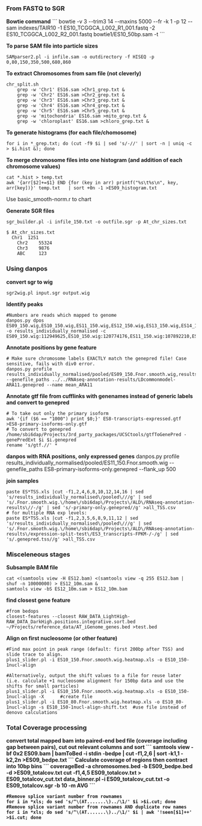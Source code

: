 
<h3>From FASTQ to SGR</h3>
<b>Bowtie command</b>
```
bowtie -v 3 --trim3 14 --maxins 5000 --fr -k 1  -p 12 --sam indexes/TAIR10 -1 ES10_TCGGCA_L002_R1_001.fastq -2 ES10_TCGGCA_L002_R2_001.fastq bowtie1/ES10_50bp.sam -t
```

<b>To parse SAM file into particle sizes</b>
```
SAMparser2.pl -i infile.sam -o outdirectory -f HISEQ -p 0,80,150,350,500,680,860
```

<b>To extract Chromosomes from sam file (not cleverly)</b>
```
chr_split.sh
	grep -w 'Chr1' ES16.sam >Chr1_grep.txt &
	grep -w 'Chr2' ES16.sam >Chr2_grep.txt &
	grep -w 'Chr3' ES16.sam >Chr3_grep.txt &
	grep -w 'Chr4' ES16.sam >Chr4_grep.txt &
	grep -w 'Chr5' ES16.sam >Chr5_grep.txt &
	grep -w 'mitochondria' ES16.sam >mito_grep.txt &
	grep -w 'chloroplast' ES16.sam >chloro_grep.txt &
```
<b>To generate histograms (for each file/chomosome)</b>
```
for i in *_grep.txt; do (cut -f9 $i | sed 's/-//' | sort -n | uniq -c > $i.hist &); done
```
<b>To merge chromosome files into one histogram (and addition of each chromosome values)</b>
```
cat *.hist > temp.txt
awk '{arr[$2]+=$1} END {for (key in arr) printf("%s\t%s\n", key, arr[key])}' temp.txt   | sort +0n -1 >ES09_histogram.txt
```
Use basic_smooth-norm.r to chart

<b>Generate SGR files</b>
```
sgr_builder.pl -i infile_150.txt -o outfile.sgr -p At_chr_sizes.txt

$ At_chr_sizes.txt
  Chr1	1251
	Chr2	55324
	Chr3	9876
	ABC		123
```

<h3>Using danpos</h3>

<b>convert sgr to wig</b>
```
sgr2wig.pl input.sgr output.wig
```
<b>Identify peaks</b>
```
#Numbers are reads which mapped to genome
danpos.py dpos ES09_150.wig,ES10_150.wig,ES11_150.wig,ES12_150.wig,ES13_150.wig,ES14_150.wig,ES15_150.wig,ES16_150.wig -o results_individually_normalised -c ES09_150.wig:112949625,ES10_150.wig:120774176,ES11_150.wig:107892210,ES12_150.wig:48206863,ES13_150.wig:75281419,ES14_150.wig:103625083,ES15_150.wig:95355763,ES16_150.wig:102368487
```
<b>Annotate positions by gene feature</b>
```
# Make sure chromosome labels EXACTLY match the genepred file! Case sensitive, fails with div0 error.
danpos.py profile results_individually_normalised/pooled/ES09_150.Fnor.smooth.wig,results_individually_normalised/pooled/ES10_150.Fnor.smooth.wig,results_individually_normalised/pooled/ES11_150.Fnor.smooth.wig,results_individually_normalised/pooled/ES12_150.Fnor.smooth.wig,results_individually_normalised/pooled/ES13_150.Fnor.smooth.wig,results_individually_normalised/pooled/ES14_150.Fnor.smooth.wig,results_individually_normalised/pooled/ES15_150.Fnor.smooth.wig,results_individually_normalised/pooled/ES16_150.Fnor.smooth.wig --genefile_paths ../../RNAseq-annotation-results/LDcommonmodel-ARA11.genepred --name mean_ARA11
```
<b>Annotate gtf file from cufflinks with genenames instead of generic labels and convert to genepred</b>
```
# To take out only the primary isoform
awk '{if ($6 == "1000") print $0;}' ES8-transcripts-expressed.gtf >ES8-primary-isoforms-only.gtf
# To convert to genepred
/home/sbi6dap/Projects/3rd_party_packages/UCSCtools/gtfToGenePred -genePredExt $i $i.genepred
rename 's/gtf.//' *
```
<b>danpos with RNA positions, only expressed genes</b>
danpos.py profile results_individually_normalised/pooled/ES11_150.Fnor.smooth.wig --genefile_paths ES8-primary-isoforms-only.genepred --flank_up 500

<b>join samples</b>
```
paste ES*TSS.xls |cut -f1,2,4,6,8,10,12,14,16 | sed 's/results_individually_normalised\/pooled\///g' | sed 's/.Fnor.smooth.wig.\/home\/sbi6dap\/Projects\/ALD\/RNAseq-annotation-results\//-/g' | sed 's/-primary-only.genepred//g' >all_TSS.csv
# for multiple RNA exp levels:
paste ES*TSS.xls |cut -f1,2,3,5,6,8,9,11,12 | sed 's/results_individually_normalised\/pooled\///g' | sed 's/.Fnor.smooth.wig.\/home\/sbi6dap\/Projects\/ALD\/RNAseq-annotation-results\/expression-split-test\/ES3_transcripts-FPKM-/-/g' | sed 's/.genepred.tss//g' >all_TSS.csv
```

<h3>Misceleneous stages</h3>

<b>Subsample BAM file</b>
```
cat <(samtools view -H ES12.bam) <(samtools view -q 255 ES12.bam | shuf -n 10000000) > ES12_10m.sam &
samtools view -bS ES12_10m.sam > ES12_10m.bam
```
<b>find closest gene feature</b>
```
#from bedops
closest-features --closest RAW_DATA_LightHigh-RAW_DATA_DarkHigh.positions.integrative.sort.bed ~/Projects/reference_data/AT_iGenome_genes.bed >test.bed
```
<b>Align on first nucleosome (or other feature)</b>
```
#Find max point in peak range (default: first 200bp after TSS) and slide trace to align.
plus1_slider.pl -i ES10_150.Fnor.smooth.wig.heatmap.xls -o ES10_150-1nucl-align

#Alternatively, output the shift values to a file for reuse later (i.e. calculate +1 nucleosome alignment for 150bp data and use the shifts for small particles)
plus1_slider.pl -i ES10_150.Fnor.smooth.wig.heatmap.xls -o ES10_150-1nucl-align -X 		#create file
plus1_slider.pl -i ES10_80.Fnor.smooth.wig.heatmap.xls -o ES10_80-1nucl-align -s ES10_150-1nucl-align-shift.txt  #use file instead of denovo calculations
```
<h3> Total Coverage processing</h3>
<b>convert total mapped bam into paired-end bed file (coverage including gap between pairs), cut out relevant columns and sort
```
samtools view -bf 0x2 ES09.bam | bamToBed -i stdin -bedpe | cut -f1,2,6 | sort -k1,1 -k2,2n >ES09_bedpe.txt
```
<b>Calculate coverage of regions then contract into 10bp bins</b>
```
coverageBed -a chromosomes.bed -b ES09_bedpe.bed -d >ES09_totalcov.txt
cut -f1,4,5 ES09_totalcov.txt > ES09_totalcov_cut.txt
data_binner.pl -i ES09_totalcov_cut.txt -o ES09_totalcov.sgr -b 10 -m AVG
```


```
#Remove splice variant number from rownames
for i in *xls; do sed 's/^\(AT.......\)../\1/' $i >$i.cut; done
#Remove splice variant number from rownames AND duplicate row names
for i in *xls; do sed 's/^\(AT.......\)../\1/' $i | awk '!seen[$1]++' >$i.cut; done
```
